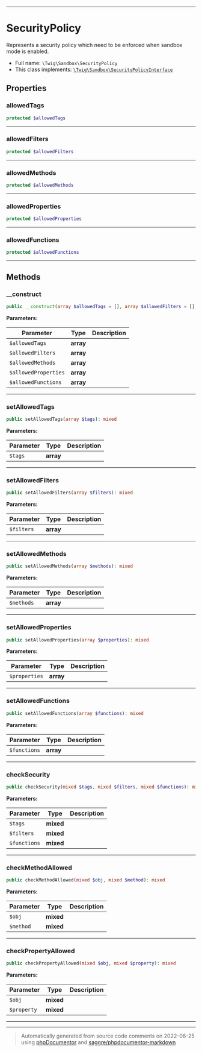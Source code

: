 ***

# SecurityPolicy

Represents a security policy which need to be enforced when sandbox mode is enabled.



* Full name: `\Twig\Sandbox\SecurityPolicy`
* This class implements:
[`\Twig\Sandbox\SecurityPolicyInterface`](./SecurityPolicyInterface.md)



## Properties


### allowedTags



```php
protected $allowedTags
```






***

### allowedFilters



```php
protected $allowedFilters
```






***

### allowedMethods



```php
protected $allowedMethods
```






***

### allowedProperties



```php
protected $allowedProperties
```






***

### allowedFunctions



```php
protected $allowedFunctions
```






***

## Methods


### __construct



```php
public __construct(array $allowedTags = [], array $allowedFilters = [], array $allowedMethods = [], array $allowedProperties = [], array $allowedFunctions = []): mixed
```








**Parameters:**

| Parameter | Type | Description |
|-----------|------|-------------|
| `$allowedTags` | **array** |  |
| `$allowedFilters` | **array** |  |
| `$allowedMethods` | **array** |  |
| `$allowedProperties` | **array** |  |
| `$allowedFunctions` | **array** |  |




***

### setAllowedTags



```php
public setAllowedTags(array $tags): mixed
```








**Parameters:**

| Parameter | Type | Description |
|-----------|------|-------------|
| `$tags` | **array** |  |




***

### setAllowedFilters



```php
public setAllowedFilters(array $filters): mixed
```








**Parameters:**

| Parameter | Type | Description |
|-----------|------|-------------|
| `$filters` | **array** |  |




***

### setAllowedMethods



```php
public setAllowedMethods(array $methods): mixed
```








**Parameters:**

| Parameter | Type | Description |
|-----------|------|-------------|
| `$methods` | **array** |  |




***

### setAllowedProperties



```php
public setAllowedProperties(array $properties): mixed
```








**Parameters:**

| Parameter | Type | Description |
|-----------|------|-------------|
| `$properties` | **array** |  |




***

### setAllowedFunctions



```php
public setAllowedFunctions(array $functions): mixed
```








**Parameters:**

| Parameter | Type | Description |
|-----------|------|-------------|
| `$functions` | **array** |  |




***

### checkSecurity



```php
public checkSecurity(mixed $tags, mixed $filters, mixed $functions): mixed
```








**Parameters:**

| Parameter | Type | Description |
|-----------|------|-------------|
| `$tags` | **mixed** |  |
| `$filters` | **mixed** |  |
| `$functions` | **mixed** |  |




***

### checkMethodAllowed



```php
public checkMethodAllowed(mixed $obj, mixed $method): mixed
```








**Parameters:**

| Parameter | Type | Description |
|-----------|------|-------------|
| `$obj` | **mixed** |  |
| `$method` | **mixed** |  |




***

### checkPropertyAllowed



```php
public checkPropertyAllowed(mixed $obj, mixed $property): mixed
```








**Parameters:**

| Parameter | Type | Description |
|-----------|------|-------------|
| `$obj` | **mixed** |  |
| `$property` | **mixed** |  |




***


***
> Automatically generated from source code comments on 2022-06-25 using [phpDocumentor](http://www.phpdoc.org/) and [saggre/phpdocumentor-markdown](https://github.com/Saggre/phpDocumentor-markdown)
